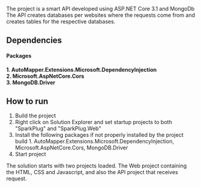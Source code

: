 The project is a smart API developed using ASP.NET Core 3.1 and MongoDb
The API creates databases per websites where the requests come from and creates tables for the respective databases.

<h2>Dependencies</h2>
<h4>Packages<h4>
<p>
1. AutoMapper.Extensions.Microsoft.DependencyInjection <br>
2. Microsoft.AspNetCore.Cors <br>
3. MongoDB.Driver<br>
  </p>

  
  <h2>How to run</h2>
  <ol>
    <li>Build the project</li>
    <li>Right click on Solution Explorer and set startup projects to both "SparkPlug" and "SparkPlug.Web"</li>
    <li>Install the following packages if not properly installed by the project build 1. AutoMapper.Extensions.Microsoft.DependencyInjection, Microsoft.AspNetCore.Cors, MongoDB.Driver
    <li>Start project</li>
  </ol>
  
  The solution starts with two projects loaded. The Web project containing the HTML, CSS and Javascript, and also the API project that receives request.
